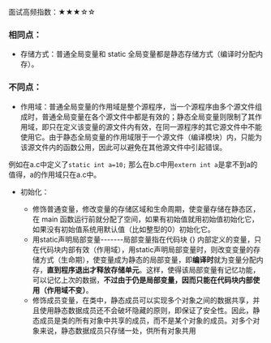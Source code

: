 面试高频指数：★★★☆☆
### 相同点：

* 存储方式：普通全局变量和 static 全局变量都是静态存储方式（编译时分配内存）。
### 不同点：

* 作用域：普通全局变量的作用域是整个源程序，当一个源程序由多个源文件组成时，普通全局变量在各个源文件中都是有效的；静态全局变量则限制了其作用域，即只在定义该变量的源文件内有效，在同一源程序的其它源文件中不能使用它。由于静态全局变量的作用域限于一个源文件（编译模块）内，只能为该源文件内的函数公用，因此可以避免在其他源文件中引起错误。

例如在a.c中定义了`static int a=10;`
那么在b.c中用`extern int a`是拿不到a的值得，a的作用域只在a.c中。

* 初始化：

  * 修饰普通变量，修改变量的存储区域和生命周期，使变量存储在静态区，在 main 函数运行前就分配了空间，如果有初始值就用初始值初始化它，如果没有初始值系统用默认值（比如整型的0）初始化它。
  * 用static声明局部变量-------局部变量指在代码块 {} 内部定义的变量，只在代码块内部有效（作用域），用static声明局部变量时，则改变变量的存储方式（生命期），使变量成为静态的局部变量，即**编译时**就为变量分配内存，**直到程序退出才释放存储单元**。这样，使得该局部变量有记忆功能，可以记忆上次的数据，**不过由于仍是局部变量，因而只能在代码块内部使用（作用域不变）**。
  * 修饰成员变量，在类中，静态成员可以实现多个对象之间的数据共享，并且使用静态数据成员还不会破坏隐藏的原则，即保证了安全性。因此，静态成员是类的所有对象中共享的成员，而不是某个对象的成员。对多个对象来说，静态数据成员只存储一处，供所有对象共用

  

  

